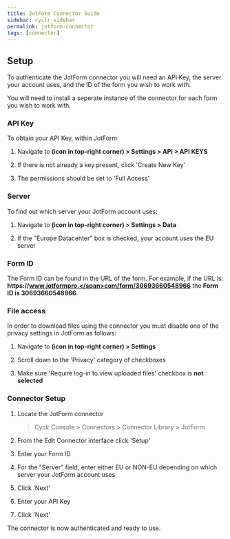 ```yaml
---
title: JotForm Connector Guide
sidebar: cyclr_sidebar
permalink: jotform-connector
tags: [connector]
---
```


## Setup

To authenticate the JotForm connector you will need an API Key, the server your account uses, and the ID of the form you wish to work with.

You will need to install a seperate instance of the connector for each form you wish to work with.

### API Key

To obtain your API Key, within JotForm:

1. Navigate to **(icon in top-right corner) > Settings > API > API KEYS**

2. If there is not already a key present, click 'Create New Key'

3. The permissions should be set to 'Full Access'

### Server

To find out which server your JotForm account uses:

1. Navigate to **(icon in top-right corner) > Settings > Data**

2. If the "Europe Datacenter" box is checked, your account uses the EU server

### Form ID

The Form ID can be found in the URL of the form. For example, if the URL is: **https://<span>www.jotformpro.</span>com/form/30693660548966** the **Form ID is 30693660548966**.

### File access

In order to download files using the connector you must disable one of the privacy settings in JotForm as follows:

1. Navigate to **(icon in top-right corner) > Settings**

2. Scroll down to the 'Privacy' category of checkboxes

3. Make sure 'Require log-in to view uploaded files' checkbox is **not selected**

### Connector Setup

1. Locate the JotForm connector

   > Cyclr Console > Connectors > Connector Library > JotForm

2. From the Edit Connector interface click 'Setup'

3. Enter your Form ID

4. For the "Server" field, enter either EU or NON-EU depending on which server your JotForm account uses

5. Click 'Next'

6. Enter your API Key

7. Click 'Next'

The connector is now authenticated and ready to use.
